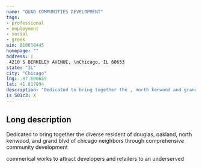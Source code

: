 ```yaml
---
name: "QUAD COMMUNITIES DEVELOPMENT"
tags:
- professional
- employment
- social
- greek
ein: 810618445
homepage: ""
address: |
 4210 S BERKELEY AVENUE, \nChicago, IL 60653
state: "IL"
city: "Chicago"
lng: -87.600655
lat: 41.817894
description: "Dedicated to bring together the , north kenwood and grand blvd of chicago neighbors through comprehensive community development"
is_501c3: X
---
```


## Long description

Dedicated to bring together the diverse resident of douglas, oakland, north kenwood, and grand blvd of chicago neighbors through comprehensive community development
  
  commerical works to attract developers and retailers to an underserved
